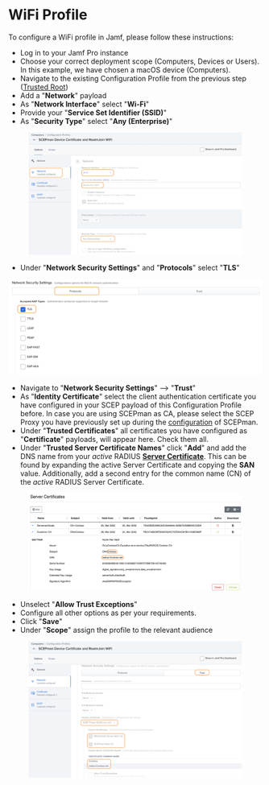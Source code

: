 # WiFi Profile

To configure a WiFi profile in Jamf, please follow these instructions:

* Log in to your Jamf Pro instance
* Choose your correct deployment scope (Computers, Devices or Users). In this example, we have chosen a macOS device (Computers).
* Navigate to the existing Configuration Profile from the previous step ([Trusted Root](trusted-root.md))
* Add a "**Network**" payload
* As "**Network Interface**" select "**Wi-Fi**"
* Provide your "**Service Set Identifier (SSID)**"
* As "**Security Type**" select "**Any (Enterprise)**"

<figure><img src="../../.gitbook/assets/image (1) (2).png" alt=""><figcaption></figcaption></figure>

* Under "**Network Security Settings**" and "**Protocols**" select "**TLS**"

![](<../../.gitbook/assets/image (79) (1) (1).png>)

* Navigate to "**Network Security Settings**" --> "**Trust**"
* As "**Identity Certificate**" select the client authentication certificate you have configured in your SCEP payload of this Configuration Profile before. In case you are using SCEPman as CA, please select the SCEP Proxy you have previously set up during the [configuration](https://docs.scepman.com/certificate-deployment/jamf/general) of SCEPman.
* Under "**Trusted Certificates**" all certificates you have configured as "**Certificate**" payloads, will appear here. Check them all.
* Under "**Trusted Server Certificate Names**" click "**Add**" and add the DNS name from your _active_ RADIUS [**Server Certificate**](../../portal/settings/settings-server/certificates.md). This can be found by expanding the active Server Certificate and copying the **SAN** value. Additionally, add a second entry for the common name (CN) of the _active_ RADIUS Server Certificate.

<figure><img src="../../.gitbook/assets/image (3) (1).png" alt=""><figcaption></figcaption></figure>

* Unselect "**Allow Trust Exceptions**"
* Configure all other options as per your requirements.
* Click "**Save**"
* Under "**Scope**" assign the profile to the relevant audience

<figure><img src="../../.gitbook/assets/image (2) (2).png" alt=""><figcaption></figcaption></figure>

